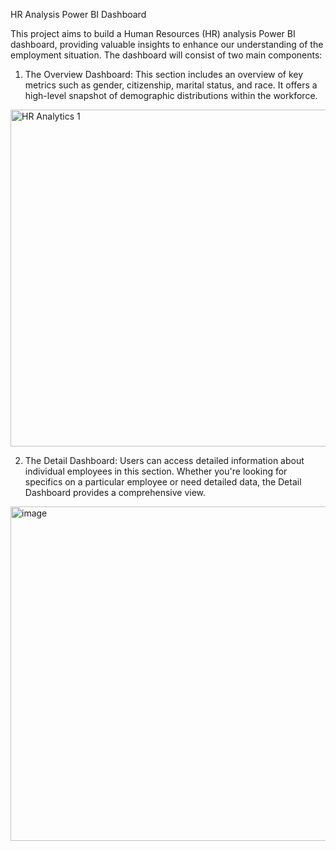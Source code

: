 HR Analysis Power BI Dashboard

This project aims to build a Human Resources (HR) analysis Power BI dashboard, providing valuable insights to enhance our understanding of the employment situation. The dashboard will consist of two main components:

1. The Overview Dashboard: This section includes an overview of key metrics such as gender, citizenship, marital status, and race. It offers a high-level snapshot of demographic distributions within the workforce.
<img width="539" alt="HR Analytics 1" src="https://github.com/YANHONGLU/HR-Analysis/assets/74843963/df8c5196-5384-4c31-a359-a7bd5ba94967">

2. The Detail Dashboard: Users can access detailed information about individual employees in this section. Whether you're looking for specifics on a particular employee or need detailed data, the Detail Dashboard provides a comprehensive view.
<img width="535" alt="image" src="https://github.com/YANHONGLU/HR-Analysis/assets/74843963/97d85ef5-6218-4552-9213-978202b44375">
